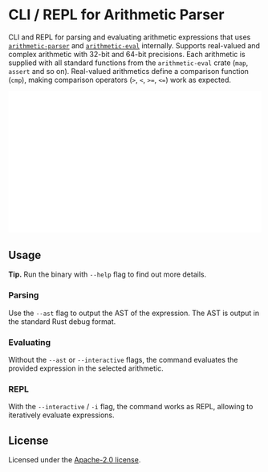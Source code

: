 # CLI / REPL for Arithmetic Parser

CLI and REPL for parsing and evaluating arithmetic expressions
that uses [`arithmetic-parser`](../parser) and [`arithmetic-eval`](../eval) internally.
Supports real-valued and complex arithmetic with 32-bit and 64-bit precisions.
Each arithmetic is supplied with all standard functions from the `arithmetic-eval` crate
(`map`, `assert` and so on). Real-valued arithmetics define a comparison function (`cmp`),
making comparison operators (`>`, `<`, `>=`, `<=`) work as expected.

![REPL example](repl-example.svg)

## Usage

**Tip.** Run the binary with `--help` flag to find out more details.

### Parsing

Use the `--ast` flag to output the AST of the expression. The AST is output
in the standard Rust debug format.

### Evaluating

Without the `--ast` or `--interactive` flags, the command evaluates
the provided expression in the selected arithmetic.

### REPL

With the `--interactive` / `-i` flag, the command works as REPL, allowing
to iteratively evaluate expressions.

## License

Licensed under the [Apache-2.0 license](LICENSE).

